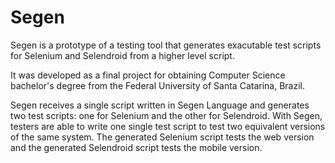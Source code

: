 # Segen

Segen is a prototype of a testing tool that generates exacutable test scripts for Selenium and Selendroid from a higher level script.

It was developed as a final project for obtaining Computer Science bachelor's degree from the Federal University of Santa Catarina, Brazil.

Segen receives a single script written in Segen Language and generates two test scripts: one for Selenium and the other for Selendroid. With Segen, testers are able to write one single test script to test two equivalent versions of the same system. The generated Selenium script tests the web version and the generated Selendroid script tests the mobile version.
